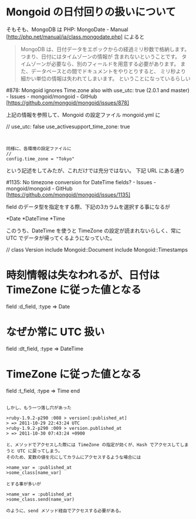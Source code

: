 # Mongoid の日付回りの扱いについて
そもそも、MongoDB は PHP: MongoDate - Manual [http://php.net/manual/ja/class.mongodate.php] によると
>MongoDB は、日付データをエポックからの経過ミリ秒数で格納します。 つまり、日付にはタイムゾーンの情報が 含まれないということです。 タイムゾーンが必要なら、別のフィールドを用意する必要があります。 また、データベースとの間でドキュメントをやりとりすると、 ミリ秒より細かい単位の情報は失われてしまいます。
ということになっているらしい

#878: Mongoid ignores Time.zone also with use_utc: true (2.0.1 and master) - Issues - mongoid/mongoid - GitHub [https://github.com/mongoid/mongoid/issues/878]

上記の情報を参照して、Mongoid の設定ファイル mongoid.yml に

//
use_utc: false
use_activesupport_time_zone: true
~~~


同様に、各環境の設定ファイルに
//
config.time_zone = "Tokyo"
~~~

という記述をしてみたが、これだけでは充分ではない。 下記 URL にある通り

#1135: No timezone conversion for DateTime fields? - Issues - mongoid/mongoid - GitHub [https://github.com/mongoid/mongoid/issues/1135]

field のデータ型を指定をする際、下記の3カラムを選択する事になるが

*Date
*DateTime
*Time

このうち、DateTime を使うと TimeZone の設定が読まれないらしく、常に UTC でデータが帰ってくるようになっていた。

//
class Version
  include Mongoid::Document
  include Mongoid::Timestamps

  # 時刻情報は失なわれるが、日付は TimeZone に従った値となる
  field :d_field, :type => Date

  # なぜか常に UTC 扱い
  field :dt_field, :type => DateTime

  # TimeZone に従った値となる
  field :t_field, :type => Time
end
~~~

しかし、もう一つ落し穴があった

>ruby-1.9.2-p290 :008 > version[:published_at]
> => 2011-10-29 22:43:24 UTC
>ruby-1.9.2-p290 :009 > version.published_at
> => 2011-10-30 07:43:24 +0900

と、メソッドでアクセスした際には TimeZone の指定が効くが、Hash でアクセスしてしまうと UTC に戻ってしまう。
そのため、変数の値を元にしてカラムにアクセスするような場合には

>name_var = :published_at
>some_class[name_var]

とする事が多いが

>name_var = :published_at
>some_class.send(name_var)

のように、send メソッド経由でアクセスする必要がある。
